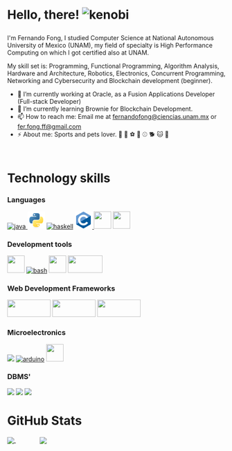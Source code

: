 # <p> Hello, there! <img src="https://tryhackme-images.s3.amazonaws.com/room-icons/46f437a95b1de43238c290a9c416c8d4.png" alt="kenobi" height="40" width="40"/> </p>

I'm Fernando Fong, I studied Computer Science at National Autonomous University of Mexico (UNAM), my field of specialty is High Performance Computing on which I got certified also at UNAM. 

My skill set is: Programming, Functional Programming, Algorithm Analysis, Hardware and Architecture, Robotics, Electronics, Concurrent Programming, Networking and Cybersecurity and Blockchain development (beginner).

- 🔭 I’m currently working at Oracle, as a Fusion Applications Developer (Full-stack Developer)
- 🌱 I’m currently learning Brownie for Blockchain Development.
- 📫 How to reach me: Email me at fernandofong@ciencias.unam.mx or fer.fong.ff@gmail.com
- ⚡ About me: Sports and pets lover. 🎾 🏈 ⚽ 🏀 ⚾ 🐕 🐱 🦜

<p align="center">
  <img alt="" class="hCL kVc L4E MIw" fetchpriority="auto" loading="auto" src="https://i.pinimg.com/originals/70/25/bc/7025bc12a3de34152dba08f8088cbe3d.gif">
</p>

# Technology skills

### Languages

<p align="left">
  <a href="https://docs.oracle.com/javase/8/docs/" target="_blank"> <img src="https://www.vectorlogo.zone/logos/java/java-icon.svg" alt="java" width="40" height="40"/> </a>
  <a href="https://docs.python.org/3/" target="_blank"> <img src="https://raw.githubusercontent.com/devicons/devicon/master/icons/python/python-original.svg" alt="python" width="40" height="40"/></a>
  <a href="https://www.haskell.org/" target="_blank"> <img src="https://upload.wikimedia.org/wikipedia/commons/1/1c/Haskell-Logo.svg" alt="haskell" width="40" height="40"/></a>
  <a href="https://www.cprogramming.com/" target="_blank"> <img src="https://raw.githubusercontent.com/devicons/devicon/master/icons/c/c-original.svg" alt="c" width="40" height="40"/> </a>
  <a href="https://en.cppreference.com/w/" target="_blank"><img src="https://upload.wikimedia.org/wikipedia/commons/1/18/ISO_C%2B%2B_Logo.svg" height="40" width="40"/></a>
  <a href="https://developer.mozilla.org/en-US/docs/Web/JavaScript" target="_blank"><img src="https://upload.wikimedia.org/wikipedia/commons/9/99/Unofficial_JavaScript_logo_2.svg" height="40" width="40"></a>
</p>

### Development tools
<p align="left">
  <img src="https://www.vectorlogo.zone/logos/linux/linux-icon.svg" height="40" width="40"/>
  <a href="https://www.gnu.org/software/bash/" target="_blank"> <img src="https://www.vectorlogo.zone/logos/gnu_bash/gnu_bash-icon.svg" alt="bash" width="40" height="40"/></a>
  <a href="https://docs.docker.com/" target="_blank"> <img src="https://www.vectorlogo.zone/logos/docker/docker-icon.svg" height="40" width="40"/></a>
  <a href="https://git-scm.com/doc" target="_blank"> <img src="https://git-scm.com/images/logo@2x.png" height="40" width="80"></a>
</p>

### Web Development Frameworks
<p>
<a href="https://spring.io/projects/spring-boot" target="_blank"> <img src="https://www.vectorlogo.zone/logos/springio/springio-ar21.svg" height="40" width="100"></a>
<a href="https://flask.palletsprojects.com/en/2.2.x/" target="_blank"> <img src="https://upload.wikimedia.org/wikipedia/commons/3/3c/Flask_logo.svg" height="40" width="100"></a>
<a href="https://react.dev/"> <img src="https://www.vectorlogo.zone/logos/reactjs/reactjs-icon.svg" height="40" width="100"></a>
</p>

### Microelectronics
<p align="left">
  <a href="https://www.ti.com/lit/ml/spmt284/spmt284.pdf?ts=1669672734467" target="_blank"><img src="https://upload.wikimedia.org/wikipedia/commons/b/ba/TexasInstruments-Logo.svg" height="40" weight="100"></a>
  <a href="https://docs.arduino.cc/" target="_blank"> <img src="https://www.vectorlogo.zone/logos/arduino/arduino-icon.svg" alt="arduino" height="40" width="50"/></a>
  <a href="https://www.raspberrypi.com/documentation/" target="_blank"><img src="https://www.vectorlogo.zone/logos/raspberrypi/raspberrypi-icon.svg" height="40" width="40"/></a>
</p>

### DBMS'
<p align="left">
<a href="https://www.postgresql.org/docs/" target="_blank"><img src="https://www.vectorlogo.zone/logos/postgresql/postgresql-icon.svg"></a>
<a href="https://dev.mysql.com/doc/" target="_blank"><img src="https://www.vectorlogo.zone/logos/mysql/mysql-icon.svg"></a>
<a href="https://docs.oracle.com/en/database/" target="_blank"><img src="https://www.vectorlogo.zone/logos/oracle/oracle-icon.svg"></a>
</p>

# GitHub Stats
<a href="https://github.com/anuraghazra/github-readme-stats">
  <img align="center" src="https://github-readme-stats.vercel.app/api?username=fernandofong&show_icons=true&theme=gruvbox_light&count_private=true" />
</a> &nbsp;&nbsp;&nbsp;&nbsp;&nbsp;&nbsp;&nbsp;&nbsp;&nbsp;&nbsp;&nbsp;&nbsp;&nbsp;
<a href="https://github.com/anuraghazra/github-readme-stats">
  <img align="center" src="https://github-readme-stats.vercel.app/api/top-langs/?username=fernandofong&layout=compact&langs_count=10&theme=gruvbox_light" />
</a>
